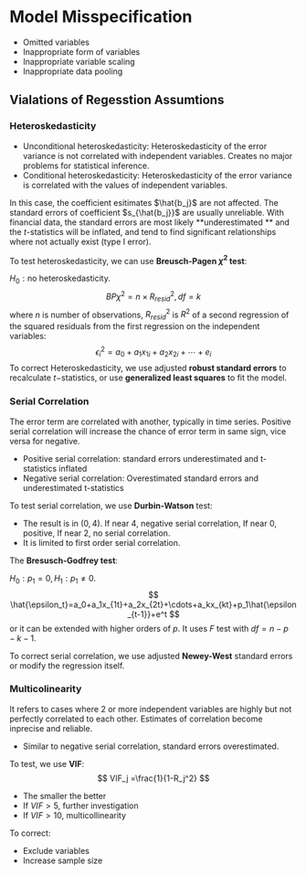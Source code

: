 # Model Misspecification

* Omitted variables
* Inappropriate form of variables
* Inappropriate variable scaling
* Inappropriate data pooling 

## Vialations of Regesstion Assumtions

### Heteroskedasticity

* Unconditional heteroskedasticity: Heteroskedasticity of the error variance is not correlated with independent variables. Creates no major problems for statistical inference.
* Conditional heteroskedasticity: Heteroskedasticity of the error variance is correlated with the values of independent variables.

In this case, the coefficient esitimates $\hat{b_j}$ are not affected. The standard errors of coefficient $s_{\hat{b_j}}$ are usually unreliable. With financial data, the standard errors are most likely **underestimated ** and the $t$-statistics will be inflated, and tend to find significant relationships where not actually exist (type I error).

To test heteroskedasticity, we can use **Breusch-Pagen $\chi^2$ test**:

$H_0: \text{no heteroskedasticity}$.
$$
BP\chi^2 = n\times R^2_{resid}, df=k
$$
where $n$ is number of observations, $R^2_{resid}$ is $R^2$ of a second regression of the squared residuals from the first regression on the independent variables:
$$
\epsilon_i^2 = a_0 +a_1x_{1i}+a_2x_{2i}+\cdots+e_i
$$
To correct Heteroskedasticity, we use adjusted **robust standard errors** to recalculate $t-$statistics, or use **generalized least squares** to fit the model.

### Serial Correlation

The error term are correlated with another, typically in time series. Positive serial correlation will increase the chance of error term in same sign, vice versa for negative.

* Positive serial correlation: standard errors underestimated and t-statistics inflated
* Negative serial correlation: Overestimated standard errors and underestimated t-statistics

To test serial correlation, we use **Durbin-Watson** test:

* The result is in $(0,4)$. If near 4, negative serial correlation, If near 0, positive, If near 2, no serial correlation.
* It is limited to first order serial correlation.

The **Bresusch-Godfrey test**:

$H_0:p_1=0,H_1:p_1\ne0$.
$$
\hat{\epsilon_t}=a_0+a_1x_{1t}+a_2x_{2t}+\cdots+a_kx_{kt}+p_1\hat{\epsilon_{t-1}}+e^t
$$
or it can be extended with higher orders of $p$. It uses $F$ test with $df = n-p-k-1$.

To correct serial correlation, we use adjusted **Newey-West** standard errors or modify the regression itself.

### Multicolinearity

It refers to cases where 2 or more independent variables are highly but not perfectly correlated to each other. Estimates of correlation become inprecise and reliable. 

* Similar to negative serial correlation, standard errors overestimated.

To test, we use **VIF**:
$$
VIF_j =\frac{1}{1-R_j^2}
$$


* The smaller the better
* If $VIF>5$, further investigation
* If $VIF>10$, multicollinearity

To correct:

* Exclude variables
* Increase sample size

